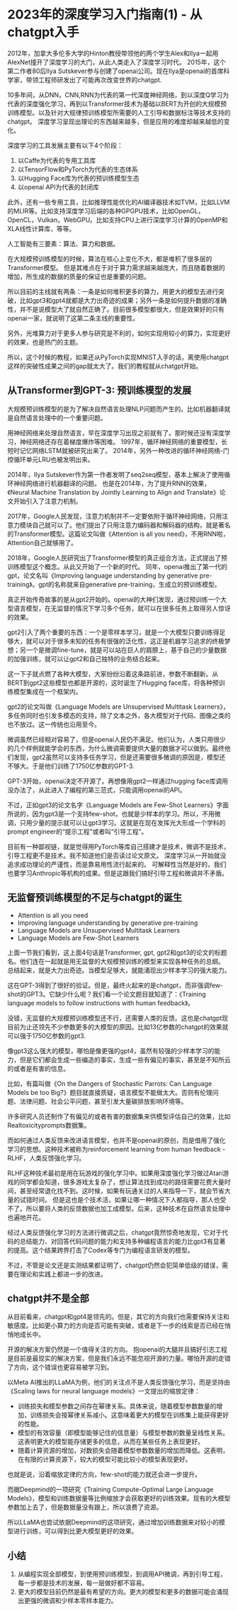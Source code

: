 # 2023年的深度学习入门指南(1) - 从chatgpt入手

2012年，加拿大多伦多大学的Hinton教授带领他的两个学生Alex和Ilya一起用AlexNet撞开了深度学习的大门，从此人类走入了深度学习时代。
2015年，这个第二作者80后Ilya Sutskever参与创建了openai公司。现在Ilya是openai的首席科学家，带领工程师研发出了可能再次改变世界的chatgpt. 

10多年间，从DNN，CNN,RNN为代表的第一代深度神经网络，到以深度Q学习为代表的深度强化学习，再到以Transformer技术为基础以BERT为开创的大规模预训练模型。以及针对大规律预训练模型所需要的人工引导和数据标注等技术支持的chatgpt。
深度学习呈现出理论的东西越来越多，但是应用的难度却越来越低的变化。

深度学习的工具发展主要有以下4个阶段：
1. 以Caffe为代表的专用工具库
2. 以TensorFlow和PyTorch为代表的生态体系
3. 以Hugging Face库为代表的预训练模型生态
4. 以openai API为代表的封闭库

此外，还有一些专用工具，比如推理性能优化的AI编译器技术如TVM，比如LLVM的MLIR等。比如支持深度学习后端的各种GPGPU技术，比如OpenGL，OpenCL，Vulkan，WebGPU。比如支持CPU上进行深度学习计算的OpenMP和XLA线性计算库，等等。

人工智能有三要素：算法、算力和数据。

在大规模预训练模型的时候，算法在核心上变化不大，都是堆积了很多层的Transformer模型。
但是其难点在于对于算力需求越来越庞大，而且随着数据的增加，所生成的数据的质量的保证也是重要的问题。

所以目前的主线就有两条：一条是如何堆积更多的算力，用更大的模型去进行突破，比如gpt3和gpt4就都是大力出奇迹的成果；另外一条是如何提升数据的准确性，并不是说模型大了就自然正确了。目前很多模型都很大，但是效果好的只有openai一家，就说明了这第二条主线的重要性。

另外，光堆算力对于更多人参与研究是不利的，如何实现用较小的算力，实现更好的效果，也是热门的主题。

所以，这个时候的教程，如果还从PyTorch实现MNIST入手的话，离使用chatgpt这样的突破性成果之间的gap就太大了。我们的教程就从chatgpt开始。

## 从Transformer到GPT-3: 预训练模型的发展

大规模预训练模型的是为了解决自然语言处理NLP问题而产生的。比如机器翻译就是自然语言处理中的一个重要问题。

用神经网络来处理自然语言，早在深度学习出现之前就有了。那时候还没有深度学习，神经网络还存在着梯度爆炸等困难。
1997年，循环神经网络的重要模型，长短时记忆网络LSTM就被研究出来了。
2014年，另外一种改进的循环神经网络-门控循环单元LRU也被发明出来。

2014年，Ilya Sutskever作为第一作者发明了seq2seq模型，基本上解决了使用循环神经网络进行机器翻译的问题。
也是在2014年，为了提升RNN的效果，《Neural Machine Translation by Jointly Learning to Align and Translate》论文开始引入了注意力机制。

2017年，Google人民发现，注意力机制并不一定要依附于循环神经网络，只用注意力模块自己就可以了。他们提出了只用注意力编码器和解码器的结构，就是著名的Transformer模型。这篇论文叫做《Attention is all you need》，不用RNN啦，Attention自己就够用了。

2018年，Google人民研究出了Transformer模型的真正组合方法，正式提出了预训练模型这个概念。从此又开始了一个新的时代。
同年，openai推出了第一代的gpt，论文名叫《Improving language understanding by generative pre-training》。gpt的名称就来自generative pre-training，生成立的预训练模型。

真正开始传奇故事的是从gpt2开始的。openai的大神们发现，通过预训练一个大型语言模型，在无监督的情况下学习多个任务，就可以在很多任务上取得另人惊讶的效果。

gpt2引入了两个重要的东西：一个是零样本学习，就是一个大模型只要训练得足够大，就可以对于很多未知的任务有很强的泛化性，这正是机器学习追求的终极梦想；另一个是微调fine-tune，就是可以站在巨人的肩膀上，基于自己的少量数据的加强训练，就可以让gpt2和自己独特的业务结合起来。

这一下子就点燃了各种大模型，大家纷纷沿着这条路前进，参数不断翻新。从BERT到gpt2这些模型也都是开源的，这时诞生了Hugging face库，将各种预训练模型集成在一个框架内。

gpt2的论文叫做《Language Models are Unsupervised Multitask Learners》，多任务同时也引发多模态的支持，除了文本之外，各大模型对于代码、图像之类的也不放过。这一传统也沿用至今。

微调虽然已经相对容易了，但是openai人民仍不满足。他们认为，人类只用很少的几个样例就能学会的东西，为什么微调需要提供大量的数据才可以做到。最终他们发现，gpt2虽然可以支持多任务学习，但是还需要很多微调的原因是，模型还不够大。于是他们训练了1750亿参数的GPT-3. 

GPT-3开始，openai决定不开源了。再想像用gpt2一样通过hugging face库调用没办法了，从此进入了编程的第三范式，只能调用openai的API。

不过，正如gpt3的论文名字《Language Models are Few-Shot Learners》字面所说的，因为gpt3是一个支持few-shot，也就是少样本的学习。所以，不用微调，只用少量的提示就可以让gpt3学习。这就是在现在发挥光大形成一个学科的prompt engineer的“提示工程”或者叫“引导工程”。

目前有一种鄙视链，就是觉得用PyTorch等库自己搭建才是技术，微调不是技术，引导工程更不是技术。我不知道他们是否读过论文原文。
深度学习从一开始就没追求成功理论的严谨性，而是靠易用性流行起来的。
可解释性当然是好的，我们也要学习Anthropic等机构的成果。但是这跟我们搞好引导工程和微调并不矛盾。

## 无监督预训练模型的不足与chatgpt的诞生

- Attention is all you need
- Improving language understanding by generative pre-training
- Language Models are Unsupervised Multitask Learners
- Language Models are Few-Shot Learners

上面一节我们看到，这上面4句话是Transformer, gpt, gpt2和gpt3的论文的标题名。他们连在一起就是用无监督的大规模预训练的模型来实现各种任务的总纲。
总结起来，就是大力出奇迹。当模型足够大，就能涌现出少样本学习的强大能力。

这在GPT-3得到了很好的验证。但是，最终火起来的是chatgpt，而非强调few-shot的GPT3。它缺少什么呢？我们看一个论文题目就知道了：《Training language models to follow instructions with human feedback》。

没错，无监督的大规模预训练模型还不行，还需要人类的反馈。这也是chatgpt现目前为止还领先不少参数更多的大模型的原因。比如13亿参数的chatgpt的效果就可以强于1750亿参数的gpt3. 

像gpt3这么强大的模型，哪怕是像更强的gpt4，虽然有较强的少样本学习的能力，但是它们都会生成一些编造的事实，生成一些有偏见的事实，甚至是不知所云的或者是有害的信息。

比如，有篇叫做《On the Dangers of Stochastic Parrots: Can Language Models be too Big?》题目就直接质疑，语言模型不能做太大。否则有伦理问题、法律问题、社会公平问题，甚至引发大量碳排放影响环境等。

许多研究人员还制作了有偏见的或者有害的数据集来供模型评估自己的效果，比如Realtoxicityprompts数据集。

而如何通过人类反馈来改进语言模型，也并不是openai的原创，而是借用了强化学习的思想。这种技术被称为reinforcement learning from human feedback - RLHF，人类反馈强化学习。

RLHF这种技术最初是用在玩游戏的强化学习中。如果用深度强化学习做过Atari游戏的同学都会知道，很多游戏太复杂了，想让算法找到成功的路径需要花费大量时间，甚至经常退化找不到。这时候，如果有玩通关过的人来指导一下，就会节省大量的试错时间。
但是这也是个技术活，如果让哪一种情况下人都指导，那人也受不了。所以要将人类的反馈数据也加工成模型。后来，这种技术在自然语言处理中也遍地开花。

经过人类反馈强化学习的方法进行微调之后，chatgpt竟然惊奇地发现，它对于代码的总结能力、对回答代码问题的能力和支持多种编程语言的能力比gpt3有显著的提高。这个结果跨界打击了Codex等专门为编程语言研发的模型。

不过，不管是论文还是实测结果都证明了，chatgpt仍然会犯简单低级的错误，需要在理论和实践上都进一步的改进。

## chatgpt并不是全部

从目前看来，chatgpt和gpt4是领先的。但是，其它的方向我们也需要保持关注和敏感度。比如更小算力的方向是否可能有突破，或者是下一步的线索是否已经在悄悄地成长中。

开源的解决方案仍然是一个值得关注的方向。 抱openai的大腿并且搞好引志工程是目前是最现实的解决方案，但是我们永远不能忽视开源的力量。哪怕开源的走错了方向，这个错误也更容易被学习到。

以Meta AI推出的LLaMA为例，他们的关注点不是人类反馈强化学习，而是坚持由《Scaling laws for neural language models》一文提出的缩放定律：
- 训练损失和模型参数之间存在幂律关系。具体来说，随着模型参数数量的增加，训练损失会按幂律关系减小。这意味着更大的模型在训练集上能获得更好的性能。
- 模型的有效容量（即模型能够记住的信息量）与模型参数的数量呈线性关系。这表明更大的模型能存储更多的信息，从而在某些任务上表现更好。
- 随着计算资源的增加，对数损失会随着模型参数数量的增加而降低。这表明，在有限的计算资源下，较大的模型可能比较小的模型表现更好。

也就是说，沿着缩放定律的方向，few-shot的能力就还会进一步提升。

而据Deepmind的一项研究《Training Compute-Optimal Large Language Models》，模型和训练数据量等比例缩放才会获取更好的训练效果。现有的大模型参数加上去了，但是数据量没有跟上，所以浪费了资源。

所以LLaMA也尝试依据Deepmind的这项研究，通过增加训练数据来对较小的模型进行训练，可以得到比更大模型更好的效果。

## 小结

1. 从编程实现全部模型，到使用预训练模型，到调用API微调，再到引导工程，每一步都是技术的发展，每一层做好都不容易。
2. 更大的模型目前仍然是最有希望的方向。更大的模型和更多的数据可能会涌现出更强的微调和少样本零样本能力。
